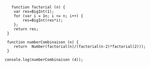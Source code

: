        function factorial (n) {
        var res=BigInt(1);
        for (var i = 1n; i <= n; i++) {
            res=BigInt(res*i);
        };
        return res;
     }
    
     function numberCombinaison (n) {
        return  Number(factorial(n)/(factorial(n-2)*factorial(2)));
     }
    
    console.log(numberCombinaison (4));
